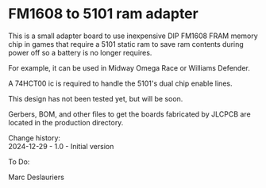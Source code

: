 # FM1608 to 5101 ram adapter

This is a small adapter board to use inexpensive DIP FM1608 FRAM memory
chip in games that require a 5101 static ram to save ram contents during
power off so a battery is no longer requires.

For example, it can be used in Midway Omega Race or Williams Defender.

A 74HCT00 ic is required to handle the 5101's dual chip enable lines.

This design has not been tested yet, but will be soon.

Gerbers, BOM, and other files to get the boards fabricated by JLCPCB are
located in the production directory.

Change history:  
2024-12-29 - 1.0 - Initial version  

To Do:  

Marc Deslauriers
